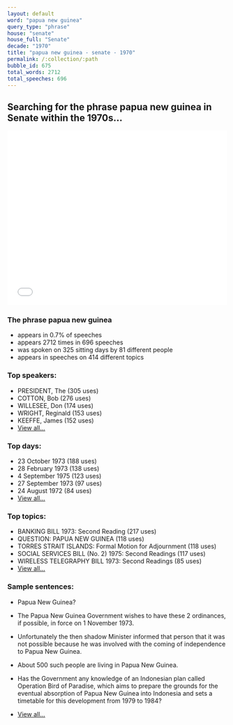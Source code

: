 ```yaml
---
layout: default
word: "papua new guinea"
query_type: "phrase"
house: "senate"
house_full: "Senate"
decade: "1970"
title: "papua new guinea - senate - 1970"
permalink: /:collection/:path
bubble_id: 675
total_words: 2712
total_speeches: 696
---
```



## Searching for the phrase **papua new guinea** in Senate within the 1970s...

<iframe width="100%" height="400" frameborder="0" scrolling="no" src="//plot.ly/~wragge/675.embed"></iframe>

### The phrase **papua new guinea**

* appears in 0.7% of speeches
* appears 2712 times in 696 speeches
* was spoken on 325 sitting days by 81 different people
* appears in speeches on 414 different topics

### Top speakers:

* PRESIDENT, The (305 uses)
* COTTON, Bob (276 uses)
* WILLESEE, Don (174 uses)
* WRIGHT, Reginald (153 uses)
* KEEFFE, James (152 uses)
* [View all...](speakers/)


### Top days:

* 23 October 1973 (188 uses)
* 28 February 1973 (138 uses)
* 4 September 1975 (123 uses)
* 27 September 1973 (97 uses)
* 24 August 1972 (84 uses)
* [View all...](days/)


### Top topics:

* BANKING BILL 1973: Second Reading (217 uses)
* QUESTION: PAPUA NEW GUINEA (118 uses)
* TORRES STRAIT ISLANDS: Formal Motion for Adjournment (118 uses)
* SOCIAL SERVICES BILL (No. 2) 1975: Second Readings (117 uses)
* WIRELESS TELEGRAPHY BILL 1973: Second Readings (85 uses)
* [View all...](topics/)


### Sample sentences:

* <span class="highlight">Papua New Guinea</span>?

* The <span class="highlight">Papua New Guinea</span> Government wishes to have these 2 ordinances, if possible, in force on 1 November 1973.

* Unfortunately the then shadow Minister informed that person that it was not possible because he was involved with the coming of independence to <span class="highlight">Papua New Guinea</span>.

* About 500 such people are living in <span class="highlight">Papua New Guinea</span>.

* Has the Government any knowledge of an Indonesian plan called Operation Bird of Paradise, which aims to prepare the grounds for the eventual absorption of <span class="highlight">Papua New Guinea</span> into Indonesia and sets a timetable for this development from 1979 to 1984?

* [View all...](contexts/)
